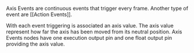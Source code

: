 Axis Events are continuous events that trigger every frame.
Another type of event are [[Action Events]].

With each event triggering is associated an axis value.
The axis value represent how far the axis has been moved from its neutral position.
Axis Events nodes have one execution output pin and one float output pin providing the axis value.
